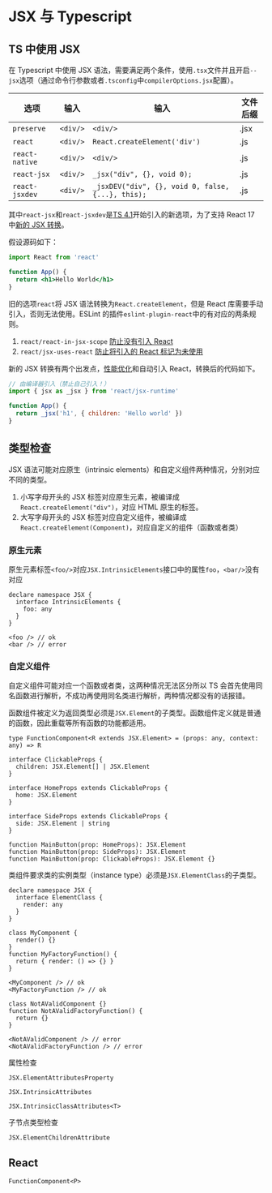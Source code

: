 # JSX 与 Typescript

## TS 中使用 JSX

在 Typescript 中使用 JSX 语法，需要满足两个条件，使用`.tsx`文件并且开启`--jsx`选项（通过命令行参数或者`.tsconfig`中`compilerOptions.jsx`配置）。

| 选项           | 输入     | 输入                                              | 文件后缀 |
| -------------- | -------- | ------------------------------------------------- | -------- |
| `preserve`     | `<div/>` | `<div/>`                                          | .jsx     |
| `react`        | `<div/>` | `React.createElement('div')`                      | .js      |
| `react-native` | `<div/>` | `<div/>`                                          | .js      |
| `react-jsx`    | `<div/>` | `_jsx("div", {}, void 0);`                        | .js      |
| `react-jsxdev` | `<div/>` | `_jsxDEV("div", {}, void 0, false, {...}, this);` | .js      |

其中`react-jsx`和`react-jsxdev`是[TS 4.1](https://devblogs.microsoft.com/typescript/announcing-typescript-4-1/#react-17-jsx-factories)开始引入的新选项，为了支持 React 17 中[新的 JSX 转换](https://zh-hans.reactjs.org/blog/2020/09/22/introducing-the-new-jsx-transform.html)。

假设源码如下：

```jsx
import React from 'react'

function App() {
  return <h1>Hello World</h1>
}
```

旧的选项`react`将 JSX 语法转换为`React.createElement`，但是 React 库需要手动引入，否则无法使用。ESLint 的插件`eslint-plugin-react`中的有对应的两条规则。

1. `react/react-in-jsx-scope` [防止没有引入 React](https://github.com/yannickcr/eslint-plugin-react/blob/master/docs/rules/react-in-jsx-scope.md)
1. `react/jsx-uses-react` [防止将引入的 React 标记为未使用](https://github.com/yannickcr/eslint-plugin-react/blob/master/docs/rules/jsx-uses-react.md)

新的 JSX 转换有两个出发点，[性能优化](https://github.com/reactjs/rfcs/blob/createlement-rfc/text/0000-create-element-changes.md#motivation)和自动引入 React，转换后的代码如下。

```js
// 由编译器引入（禁止自己引入！）
import { jsx as _jsx } from 'react/jsx-runtime'

function App() {
  return _jsx('h1', { children: 'Hello world' })
}
```

## 类型检查

JSX 语法可能对应原生（intrinsic elements）和自定义组件两种情况，分别对应不同的类型。

1. 小写字母开头的 JSX 标签对应原生元素，被编译成`React.createElement("div")`，对应 HTML 原生的标签。
1. 大写字母开头的 JSX 标签对应自定义组件，被编译成`React.createElement(Component)`，对应自定义的组件（函数或者类）

### 原生元素

原生元素标签`<foo/>`对应`JSX.IntrinsicElements`接口中的属性`foo`，`<bar/>`没有对应

```tsx
declare namespace JSX {
  interface IntrinsicElements {
    foo: any
  }
}

<foo /> // ok
<bar /> // error
```

### 自定义组件

自定义组件可能对应一个函数或者类，这两种情况无法区分所以 TS 会首先使用同名函数进行解析，不成功再使用同名类进行解析，两种情况都没有的话报错。

函数组件被定义为返回类型必须是`JSX.Element`的子类型。函数组件定义就是普通的函数，因此重载等所有函数的功能都适用。

```tsx
type FunctionComponent<R extends JSX.Element> = (props: any, context: any) => R

interface ClickableProps {
  children: JSX.Element[] | JSX.Element
}

interface HomeProps extends ClickableProps {
  home: JSX.Element
}

interface SideProps extends ClickableProps {
  side: JSX.Element | string
}

function MainButton(prop: HomeProps): JSX.Element
function MainButton(prop: SideProps): JSX.Element
function MainButton(prop: ClickableProps): JSX.Element {}
```

类组件要求类的实例类型（instance type）必须是`JSX.ElementClass`的子类型。

```tsx
declare namespace JSX {
  interface ElementClass {
    render: any
  }
}

class MyComponent {
  render() {}
}
function MyFactoryFunction() {
  return { render: () => {} }
}

<MyComponent /> // ok
<MyFactoryFunction /> // ok

class NotAValidComponent {}
function NotAValidFactoryFunction() {
  return {}
}

<NotAValidComponent /> // error
<NotAValidFactoryFunction /> // error
```

属性检查

`JSX.ElementAttributesProperty`

`JSX.IntrinsicAttributes`

`JSX.IntrinsicClassAttributes<T>`

子节点类型检查

`JSX.ElementChildrenAttribute`

## React

```tsx
FunctionComponent<P>

```
